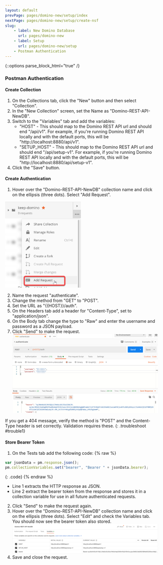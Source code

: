 ```yaml
---
layout: default
prevPage: pages/domino-new/setup/index
nextPage: pages/domino-new/setup/create-nsf
slug:
    - label: New Domino Database
      url: pages/domino-new
    - label: Setup
      url: pages/domino-new/setup
    - Postman Authentication
---
```


{::options parse_block_html="true" /}

### Postman Authentication

#### Create Collection

1. On the Collections tab, click the "New" button and then select "Collection".
2. In the "New Collection" screen, set the Name as "Domino-REST-API-NewDB".  
3. Switch to the "Variables" tab and add the variables:
   - "HOST" - This should map to the Domino REST API url and should end "/api/v1". For example, if you're running Domino REST API locally and with the default ports, this will be "http://localhost:8880/api/v1".
   - "SETUP_HOST" - This should map to the Domino REST API url and should end "/api/setup-v1". For example, if you're running Domino REST API locally and with the default ports, this will be "http://localhost:8880/api/setup-v1".
4. Click the "Save" button.

#### Create Authentication

1. Hover over the "Domino-REST-API-NewDB" collection name and click on the ellipsis (three dots). Select "Add Request".  
<img src="../images/setup/add-request.jpg" alt="Postman Add Request" width="250" />

2. Name the request "authenticate".  
3. Change the method from "GET" to "POST".  
4. Set the URL as "&#123;&#123;HOST&#125;&#125;/auth".  
5. On the Headers tab add a header for "Content-Type", set to "application/json".  
6. On the Body tab change the type to "Raw" and enter the username and password as a JSON payload.
7. Click "Send" to make the request.
![Postman Environment](../images/setup/authentication.jpg)

If you get a 404 message, verify the method is "POST" and the Content-Type header is set correctly. Validation requires these.
{: .troubleshoot #trouble1}

#### Store Bearer Token

1. On the Tests tab add the following code:
  {% raw %}
  ~~~javascript
  var jsonData = pm.response.json();
  pm.collectionVariables.set("bearer", "Bearer " + jsonData.bearer);
  ~~~
  {: .code}
  {% endraw %}
  - Line 1 extracts the HTTP response as JSON. 
  - Line 2 extract the bearer token from the response and stores it in a collection variable for use in all future authenticated requests.
2. Click "Send" to make the request again.
3. Hover over the "Domino-REST-API-NewDB" collection name and click on the ellipsis (three dots). Select "Edit" and check the Variables tab. You should now see the bearer token also stored.
![Bearer token](../images/setup/bearer.png)
4. Save and close the request.
